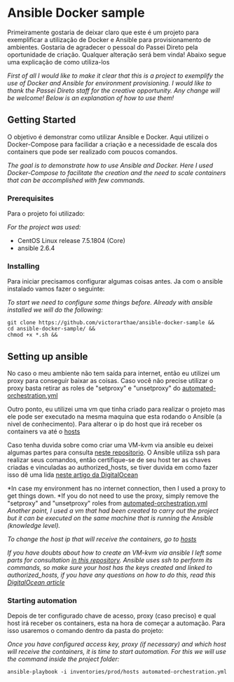 # Ansible Docker sample

Primeiramente gostaria de deixar claro que este é um projeto para exemplificar a utilização de Docker e Ansible para provisionamento de ambientes.
Gostaria de agradecer o pessoal do Passei Direto pela oportunidade de criação. Qualquer alteração será bem vinda!
Abaixo segue uma explicação de como utiliza-los

*First of all I would like to make it clear that this is a project to exemplify the use of Docker and Ansible for environment provisioning.*
*I would like to thank the Passei Direto staff for the creative opportunity. Any change will be welcome!*
*Below is an explanation of how to use them!*

## Getting Started

O objetivo é demonstrar como utilizar Ansible e Docker. 
Aqui utilizei o Docker-Compose para facilidar a criação e a necessidade de escala dos containers que pode ser realizado com poucos comandos.

*The goal is to demonstrate how to use Ansible and Docker.*
*Here I used Docker-Compose to facilitate the creation and the need to scale containers that can be accomplished with few commands.*

### Prerequisites

Para o projeto foi utilizado:

*For the project was used:*

- CentOS Linux release 7.5.1804 (Core)
- ansible 2.6.4

### Installing

Para iniciar precisamos configurar algumas coisas antes.
Ja com o ansible instalado vamos fazer o seguinte:

*To start we need to configure some things before.*
*Already with ansible installed we will do the following:*

```
git clone https://github.com/victorarthae/ansible-docker-sample &&
cd ansible-docker-sample/ &&
chmod +x *.sh &&
```


## Setting up ansible
No caso o meu ambiente não tem saída para internet, então eu utilizei um proxy para conseguir baixar as coisas.
Caso você não precise utilizar o proxy basta retirar as roles de "setproxy" e "unsetproxy" do [automated-orchestration.yml](https://github.com/victorarthae/ansible-docker-sample/blob/master/automated-orchestration.yml)

Outro ponto, eu utilizei uma vm que tinha criado para realizar o projeto mas ele pode ser executado na mesma maquina que esta rodando o Ansible (a nivel de conhecimento).
Para alterar o ip do host que irá receber os containers va até o [hosts](https://github.com/victorarthae/ansible-docker-sample/blob/master/inventories/prod/hosts)

Caso tenha duvida sobre como criar uma VM-kvm via ansible eu deixei algumas partes para consulta [neste repositorio](https://github.com/victorarthae/infra-scripts).
O Ansible utiliza ssh para realizar seus comandos, então certifique-se de seu host ter as chaves criadas e vinculadas ao authorized_hosts, se tiver duvida em como fazer isso dê uma lida [neste artigo da DigitalOcean](https://www.digitalocean.com/community/tutorials/how-to-set-up-ssh-keys--2)

*In case my environment has no internet connection, then I used a proxy to get things down.
*If you do not need to use the proxy, simply remove the "setproxy" and "unsetproxy" roles from [automated-orchestration.yml](https://github.com/victorarthae/ansible-docker-sample/blob/master/automated-orchestration.yml)
*Another point, I used a vm that had been created to carry out the project but it can be executed on the same machine that is running the Ansible (knowledge level).*

*To change the host ip that will receive the containers, go to [hosts](https://github.com/victorarthae/ansible-docker-sample/blob/master/inventories/prod/hosts)*

*If you have doubts about how to create an VM-kvm via ansible I left some parts for consultation [in this repository](https://github.com/victorarthae/infra-scripts).*
*Ansible uses ssh to perform its commands, so make sure your host has the keys created and linked to authorized_hosts, if you have any questions on how to do this, read this [DigitalOcean article](https://www.digitalocean.with/community/tutorials/how-to-set-up-ssh-keys-2)*

### Starting automation

Depois de ter configurado chave de acesso, proxy (caso preciso) e qual host irá receber os containers, esta na hora de começar a automação.
Para isso usaremos o comando dentro da pasta do projeto:

*Once you have configured access key, proxy (if necessary) and which host will receive the containers, it is time to start automation.*
*For this we will use the command inside the project folder:*

```
ansible-playbook -i inventories/prod/hosts automated-orchestration.yml
```
